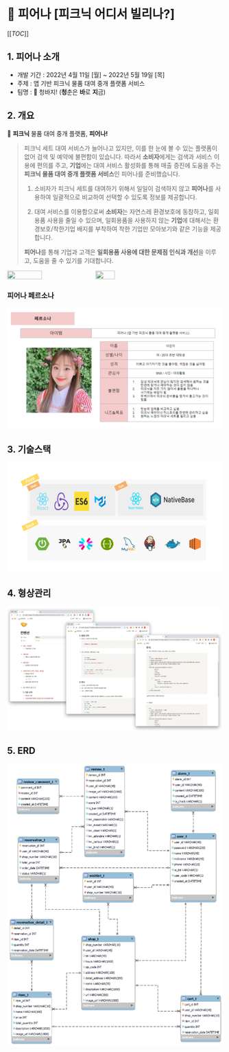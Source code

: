 # 🌸 피어나 [피크닉 어디서 빌리나?]
[[_TOC_]]


## 1. 피어나 소개


- 개발 기간 : 2022년 4월 11일 [월] ~ 2022년 5월 19일 [목]
- 주제 : 앱 기반 피크닉 물품 대여 중개 플랫폼 서비스
- 팀명 : 👖 청바지! (**청**춘은 **바**로 **지**금)


## 2. 개요


🌸 **피크닉** 물품 대여 중개 플랫폼, **피어나!**

> 피크닉 세트 대여 서비스가 늘어나고 있지만, 이를 한 눈에 볼 수 있는 플랫폼이 없어 검색 및 예약에 불편함이 있습니다. 따라서 **소비자**에게는 검색과 서비스 이용에 편의를 주고, **기업**에는 대여 서비스 활성화를 통해 매출 증진에 도움을 주는 **피크닉 물품 대여 중개 플랫폼 서비스**인 피어나를 준비했습니다.
> 
> 1. 소비자가 피크닉 세트를 대여하기 위해서 일일이 검색하지 않고 **피어나**를 사용하여 일괄적으로 비교하여 선택할 수 있도록 정보를 제공합니다.
> 
> 2. 대여 서비스를 이용함으로써 **소비자**는 자연스레 환경보호에 동참하고, 일회용품 사용을 줄일 수 있으며, 일회용품을 사용하지 않는 **기업**에 대해서는 환경보호/착한기업 배지를 부착하여 착한 기업만 모아보기와 같은 기능을 제공합니다.
> 
>  **피어나**를 통해 기업과 고객은 **일회용품 사용에 대한 문제점 인식과 개선**을 이루고, 도움을 줄 수 있기를 기대합니다.
>

<img src = "https://s3.us-west-2.amazonaws.com/secure.notion-static.com/0f39a69d-88f3-4bcb-89ac-b94e685f1ca7/Untitled.png?X-Amz-Algorithm=AWS4-HMAC-SHA256&X-Amz-Content-Sha256=UNSIGNED-PAYLOAD&X-Amz-Credential=AKIAT73L2G45EIPT3X45%2F20220421%2Fus-west-2%2Fs3%2Faws4_request&X-Amz-Date=20220421T041336Z&X-Amz-Expires=86400&X-Amz-Signature=1419c561ba3db976fdf55858e9267347738608169c4de373669c641bcdc6b459&X-Amz-SignedHeaders=host&response-content-disposition=filename%20%3D%22Untitled.png%22&x-id=GetObject" width="40%" height="40%">
<img src = "https://s3.us-west-2.amazonaws.com/secure.notion-static.com/90a0a4e0-c8ff-4f24-aa9c-043dce335596/Untitled.png?X-Amz-Algorithm=AWS4-HMAC-SHA256&X-Amz-Content-Sha256=UNSIGNED-PAYLOAD&X-Amz-Credential=AKIAT73L2G45EIPT3X45%2F20220421%2Fus-west-2%2Fs3%2Faws4_request&X-Amz-Date=20220421T042458Z&X-Amz-Expires=86400&X-Amz-Signature=2d2628cfe2dfc9446f55e3a4af45c316d9731795f329094640d5b305ae8dc354&X-Amz-SignedHeaders=host&response-content-disposition=filename%20%3D%22Untitled.png%22&x-id=GetObject" width="30%" height="30%">


### 피어나 페르소나
![페르소나](outputs/images/페르소나.PNG)


## 3. 기술스택
![기술스택](outputs/images/기술스택.PNG)


## 4. 형상관리
![컨벤션](outputs/images/컨벤션.png)


## 5. ERD
![ERD](outputs/ERD/ERD.png)

